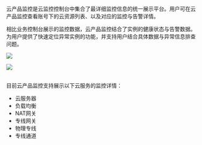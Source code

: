 云产品监控是云监控控制台中集合了最详细监控信息的统一展示平台。用户可在云产品监控查看账号下的云资源列表、以及对应的监控与告警详情。

相比业务控制台展示的监控数据，云产品监控结合了实例的健康状态与告警数据。为用户提供了快速定位异常实例的功能，并支持用户结合具体数据与异常信息排查问题。

![](http://imgcache.tcecqpoc.fsphere.cn/image/mc.qcloudimg.com/static/img/a72fd99a865b2a281ecfe182766ef5df/image.png)

![](http://imgcache.tcecqpoc.fsphere.cn/image/mc.qcloudimg.com/static/img/9a9d5e7704ed9371dac915b75daf14f4/image.png)

<br>目前云产品监控支持展示以下云服务的监控详情：

  - 云服务器
  - 负载均衡
  - NAT网关
  - 专线网关
  - 物理专线
  - 专线通道
